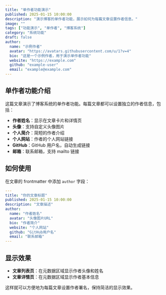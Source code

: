 ```yaml
---
title: "单作者功能演示"
published: 2025-01-15 10:00:00
description: "演示博客的单作者功能，展示如何为每篇文章设置作者信息。"
image: ""
tags: ["功能演示", "单作者", "博客系统"]
category: "系统功能"
draft: false
author:
  name: "示例作者"
  avatar: "https://avatars.githubusercontent.com/u/1?v=4"
  bio: "这是一个示例作者，用于演示单作者功能"
  website: "https://example.com"
  github: "example-user"
  email: "example@example.com"
---
```


## 单作者功能介绍

这篇文章演示了博客系统的单作者功能。每篇文章都可以设置独立的作者信息，包括：

- **作者姓名**：显示在文章卡片和详情页
- **头像**：支持自定义头像图片
- **个人简介**：简短的作者介绍
- **个人网站**：作者的个人网站链接
- **GitHub**：GitHub 用户名，自动生成链接
- **邮箱**：联系邮箱，支持 mailto 链接

## 如何使用

在文章的 frontmatter 中添加 `author` 字段：

```yaml
---
title: "你的文章标题"
published: 2025-01-15 10:00:00
description: "文章描述"
author:
  name: "作者姓名"
  avatar: "头像图片URL"
  bio: "作者简介"
  website: "个人网站"
  github: "GitHub用户名"
  email: "联系邮箱"
---
```

## 显示效果

- **文章列表页**：在元数据区域显示作者头像和姓名
- **文章详情页**：在元数据区域显示作者基本信息

这样就可以方便地为每篇文章设置作者署名，保持简洁的显示效果。